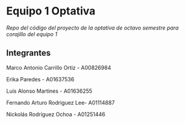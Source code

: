 # Equipo 1 Optativa

*Repo del código del proyecto de la optativa de octavo semestre para corajillo del equipo 1*

Integrantes
-----------

Marco Antonio Carrillo Ortiz - A00826984  

Erika Paredes - A01637536 

Luis Alonso Martines - A01636255 

Fernando Arturo Rodriguez Lee- A01114887 

Nickolás Rodríguez Ochoa - A01251446 
